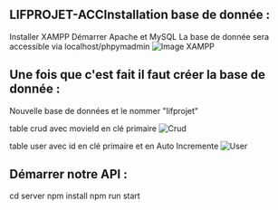 ## LIFPROJET-ACCInstallation base de donnée :
Installer XAMPP
Démarrer Apache et MySQL
La base de donnée sera accessible via localhost/phpymadmin
![Image XAMPP](https://cdn.discordapp.com/attachments/715537719287087117/959807860987011152/unknown.png)

## Une fois que c'est fait il faut créer la base de donnée :
Nouvelle base de données et le nommer "lifprojet"

table crud avec movieId en clé primaire
![Crud](https://cdn.discordapp.com/attachments/715537719287087117/959807977731280896/unknown.png)

table user avec id en clé primaire et en Auto Incremente
![User](https://cdn.discordapp.com/attachments/715537719287087117/959808366425829417/unknown.png)

## Démarrer notre API :
cd server
npm install
npm run start
